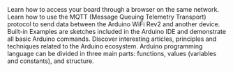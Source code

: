 <EssentialsColumn title="Tutorials for UNO WiFI Rev 2">
<EssentialElement title="Host a web server on the Arduino UNO WiFi Rev2" type="tutorial" link="/tutorials/uno-wifi-rev2/uno-wifi-r2-hosting-a-webserver">
    Learn how to access your board through a browser on the same network.
  </EssentialElement>

<EssentialElement title="Sending data over MQTT" type="tutorial" link="/tutorials/uno-wifi-rev2/uno-wifi-r2-mqtt-device-to-device">
    Learn how to use the MQTT (Message Queuing Telemetry Transport) protocol to send data between the Arduino WiFi Rev2 and another device.
  </EssentialElement>
</EssentialsColumn>

<EssentialsColumn title="Arduino Basics">
  <EssentialElement title="Built-in Examples" type="tutorial" link="/built-in-examples/">
    Built-in Examples are sketches included in the Arduino IDE and demonstrate all basic Arduino commands. 
  </EssentialElement>
  <EssentialElement title="Learn" type="resource" link="/learn">
    Discover interesting articles, principles and techniques related to the Arduino ecosystem.
  </EssentialElement>
  <EssentialElement title="Language References" type="resource" link="https://www.arduino.cc/reference/en/">
  Arduino programming language can be divided in three main parts: functions, values (variables and constants), and structure.
  </EssentialElement>
</EssentialsColumn>